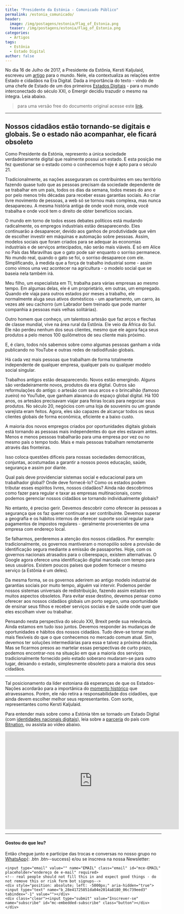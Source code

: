 ```yaml
---
title: "Presidente da Estónia - Comunicado Público"
permalink: /estonia_comunicado/
header:
  image: /img/postagens/estonia/Flag_of_Estonia.png
  teaser: /img/postagens/estonia/Flag_of_Estonia.png
categories:
  - Artigos
tags:
  - Estônia
  - Estado Digital
author: false
---
```


No dia 16 de Julho de 2017, a Presidente da Estônia, Kersti Kaljulaid, escreveu um [artigo](https://www.telegraph.co.uk/news/2017/07/16/citizens-going-digital-global-state-doesnt-keep-will-become/amp/) para o mundo. Nele, ela contextualiza as relações entre Estado e cidadãos na Era Digital. Dada a importância do texto - vindo de uma chefe de Estado de um dos primeiros [Estados Digitais](https://e-estonia.com/) - para o mundo interconectado do século XXI, o Emergir decidiu trazudir o mesmo na íntegra. Leia abaixo.

> para uma versão free do documento original acesse este [link](https://www.president.ee/en/media/interviews/13471-our-citizens-are-going-digital-and-global-if-the-state-doesnt-keep-up-it-will-become-obsolete-the-telegraph/index.pdf).

___

## Nossos cidadãos estão tornando-se digitais e globais. Se o estado não acompanhar, ele ficará obsoleto

Como Presidente da Estónia, represento a única sociedade verdadeiramente digital que realmente possui um estado. E esta posição me fez questionar se o estado como o conhecemos hoje é apto para o século 21.

Tradicionalmente, as nações asseguraram os contribuintes em seu território fazendo quase tudo que as pessoas precisam da sociedade dependente de se trabalhar em um país, todos os dias da semana, todos meses do ano e por pelo menos três décadas para receber essas  garantias sociais. Ao criar livre movimento de pessoas, a web só se tornou mais complexa, mas nunca desapareceu. A mesma história antiga de onde você mora, onde você trabalha e onde você tem o direito de obter benefícios sociais.

O mundo em torno de todos esses debates políticos está mudando radicalmente, os empregos industriais estão desaparecendo. Eles continuarão a desaparecer, devido aos ganhos de produtividade que vêm de escolher investir em máquinas e automação sobre pessoas. Assim, modelos sociais que foram criados para se adequar às economias industriais e de serviços antecipados, não serão mais viáveis. É só em Alice no País das Maravilhas que o gato pode sair enquanto o sorriso permanece. No mundo real, quando o gato se foi, o sorriso desaparece com ele. Simplificando, à medida que a força de trabalho industrial some - assim como vimos uma vez acontecer na agricultura - o modelo social que se baseia nela também irá.

Meu filho, um especialista em TI, trabalha para várias empresas ao mesmo tempo. Em algumas delas, ele é um proprietário, em outras, um empregado. Quando ele viaja para outros estados por meses a trabalho, ele normalmente aluga seus ativos domésticos - um apartamento, um carro, às vezes até seu cachorro (um Labrador bem treinado que pode manter companhia a pessoas mais velhas solitárias).

Outro homem que conheço, um talentoso artesão que faz arcos e flechas de classe mundial, vive na área rural da Estônia. Ele veio da África do Sul. Ele não perdeu nenhum dos seus clientes, mesmo que ele agora faça seus produtos a pelo menos 100 quilômetros de seu cliente mais próximo.

E, é claro, todos nós sabemos sobre como algumas pessoas ganham a vida publicando no YouTube e outras redes de radiodifusão globais.

Há cada vez mais pessoas que trabalham de forma totalmente independente de qualquer empresa, qualquer país ou qualquer modelo social singular.

Trabalhos antigos estão desaparecendo. Novos estão emergindo. Alguns são verdadeiramente novos, produtos da era digital. Outros são reformulações do antigo: o artesão com seus arcos e o brincalhão (famoso zueiro)  no YouTube, que ganham alavanca do espaço global digital. Há 100 anos, os artesãos precisavam viajar para feiras locais para negociar seus produtos. No século 20, negócios com uma loja de souvenirs ou um grande varejista eram feitos. Agora, eles são capazes de alcançar todos os seus clientes globais de forma econômica, eficiente e a baixo custo.

A maioria dos novos empregos criados por oportunidades digitais globais está tornando as pessoas mais independentes do que eles estavam antes. Menos e menos pessoas trabalharão para uma empresa por vez ou no mesmo país o tempo todo. Mais e mais pessoas trabalham remotamente através das fronteiras.

Isso coloca questões difíceis para nossas sociedades democráticas, conjuntas, acostumadas a
garantir a nossos povos educação, saúde, segurança e assim por diante.

Qual país deve providenciar sistemas social e educacional para um trabalhador global? Onde deve fornecê-lo? Como os estados podem tributar esses espíritos livres, nossos cidadãos? Ainda não descobrimos como fazer para regular e taxar as empresas multinacionais, como podemos gerenciar nossos cidadãos se tornando individualmente globais?

No entanto, é preciso gerir. Devemos descobrir como oferecer às pessoas a segurança que os faz querer continuar a ser contribuinte. Devemos superar a geografía e os hábitos internos de oferecer suporte social regular para pagamentos de impostos regulares - geralmente provenientes de uma empresa com endereço local.

Se falharmos, perderemos a atenção dos nossos cidadãos. Por exemplo: tradicionalmente, os governos mantiveram o monopólio sobre a provisão de identificação segura mediante a emissão de passaportes. Hoje, com os governos nacionais atrasados para o ciberespaço, existem alternativas. O Google agora oferece uma identificação digital marcada com tempo para seus usuários. Existem poucos países que podem fornecer o mesmo serviço (a Estônia é um deles).

Da mesma forma, se os governos aderirem ao antigo modelo industrial de garantias sociais por muito tempo, alguém vai intervir. Podemos perder nossos sistemas universais de redistribuição, fazendo assim estados em muitos aspectos obsoletos. Para evitar esse destino, devemos pensar como oferecer aos nossos cidadãos globais um porto seguro, uma oportunidade de ensinar seus filhos e receber serviços sociais e de saúde onde quer que eles escolham viver ou trabalhar.

Pensando nesta perspectiva do século XXI, Brexit perde sua relevância. Ainda estamos em tudo isso juntos. Devemos responder às mudanças de oportunidades e hábitos dos nossos cidadãos. Tudo deve-se tornar muito mais flexíveis do que o que conhecemos no mercado comum atual. Sim, devemos ter soluções intermediárias para essa e talvez a próxima década. Mas se ficarmos presos ao martelar essas perspectivas de curto prazo, podemos encontrar-nos na situação em que a maioria dos serviços tradicionalmente fornecido pelo estado soberano mudaram-se para outro lugar, deixando o estado, simplesmente obsoleto para a maioria dos seus cidadãos.

___

Tal posicionamento da líder estoniana dá esperanças de que os Estados-Nações acordarão para a importânica do [momento histórico](https://emergir.co/2017-10-16-Por-que-Emergir/) que atravessamos. Porém, ele não retira a responsabilidade dos cidadões, que ainda devem escolher melhor seus representantes. Com sorte, representantes como Kersti Kaljulaid.

Para entender mais sobre como a Estónia têm se tornado um Estado Digital (com [identidades nacionais digitais](https://e-resident.gov.ee/)), leia sobre a [parceria](https://bitnation.co/blog/pressrelease-estonia-bitnation-public-notary-partnership/) do país com [Bitnation](https://bitnation.co/), ou assista ao vídeo abaixo.

<iframe width="560" height="315" src="https://www.youtube.com/embed/vzknLXQfnSM" frameborder="0" allow="autoplay; encrypted-media" allowfullscreen></iframe>

---

#### Gostou do que leu?

Então chegue junto e participe das trocas e conversas no nosso grupo no [<i class="fab fa-whatsapp"></i> WhatsApp](https://chat.whatsapp.com/4DzwqHLNBkMJ8gCQ3MEeLb){: .btn .btn--success} e/ou se inscreva na nossa Newsletter:

<!-- Begin MailChimp Signup Form -->
<link href="//cdn-images.mailchimp.com/embedcode/horizontal-slim-10_7.css" rel="stylesheet" type="text/css">
<style type="text/css">
	#mc_embed_signup{background:#fff; clear:left; font:14px Helvetica,Arial,sans-serif; width:100%;}
	/* Add your own MailChimp form style overrides in your site stylesheet or in this style block.
	   We recommend moving this block and the preceding CSS link to the HEAD of your HTML file. */
</style>
<div id="mc_embed_signup">
<form action="https://emergir.us16.list-manage.com/subscribe/post?u=28e41725851da04e2014a8180&amp;id=06c739eed3" method="post" id="mc-embedded-subscribe-form" name="mc-embedded-subscribe-form" class="validate" target="_blank" novalidate>
    <div id="mc_embed_signup_scroll">

	<input type="email" value="" name="EMAIL" class="email" id="mce-EMAIL" placeholder="endereço de e-mail" required>
    <!-- real people should not fill this in and expect good things - do not remove this or risk form bot signups-->
    <div style="position: absolute; left: -5000px;" aria-hidden="true"><input type="text" name="b_28e41725851da04e2014a8180_06c739eed3" tabindex="-1" value=""></div>
    <div class="clear"><input type="submit" value="Inscrever-se" name="subscribe" id="mc-embedded-subscribe" class="button"></div>
    </div>
</form>
</div>

<!--End mc_embed_signup-->
